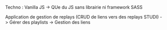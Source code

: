 Techno : 
Vanilla JS -> QUe du JS sans librairie ni framework
SASS


Application de gestion de replays (CRUD de liens vers des replays STUDI)
-> Gérer des playlists
-> Gestion des liens